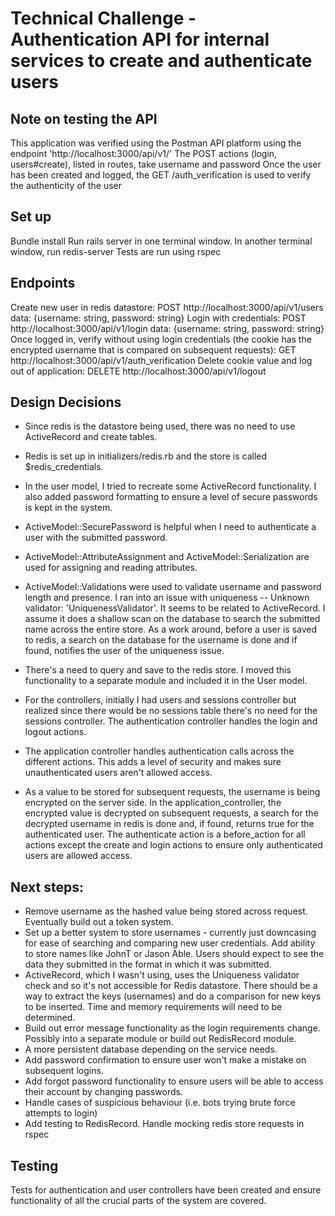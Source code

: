 # Technical Challenge - Authentication API for internal services to create and authenticate users

## Note on testing the API
This application was verified using the Postman API platform using the endpoint 'http://localhost:3000/api/v1/'
The POST actions (login, users#create), listed in routes, take username and password
Once the user has been created and logged, the GET /auth_verification is used to verify the authenticity of the user

## Set up
Bundle install
Run rails server in one terminal window.
In another terminal window, run redis-server
Tests are run using rspec

## Endpoints
Create new user in redis datastore: POST http://localhost:3000/api/v1/users data: {username: string, password: string}
Login with credentials: POST http://localhost:3000/api/v1/login data: {username: string, password: string}
Once logged in, verify without using login credentials (the cookie has the encrypted username that is compared on subsequent requests): GET http://localhost:3000/api/v1/auth_verification
Delete cookie value and log out of application: DELETE http://localhost:3000/api/v1/logout

## Design Decisions
* Since redis is the datastore being used, there was no need to use ActiveRecord and create tables.
* Redis is set up in initializers/redis.rb and the store is called $redis_credentials.
* In the user model, I tried to recreate some ActiveRecord functionality. I also added password formatting to ensure a level of secure passwords is kept in the system.
* ActiveModel::SecurePassword is helpful when I need to authenticate a user with the submitted password.
* ActiveModel::AttributeAssignment and ActiveModel::Serialization are used for assigning and reading attributes.
* ActiveModel::Validations were used to validate username and password length and presence. I ran into an issue with uniqueness -- Unknown validator: 'UniquenessValidator'. It seems to be related to ActiveRecord. I assume it does a shallow scan on the database to search the submitted name across the entire store.
As a work around, before a user is saved to redis, a search on the database for the username is done and if found, notifies the user of the uniqueness issue.
* There's a need to query and save to the redis store. I moved this functionality to a separate module and included it in the User model.
* For the controllers, initially I had users and sessions controller but realized since there would be no sessions table there's no need for the sessions controller. The authentication controller handles the login and logout actions.
* The application controller handles authentication calls across the different actions. This adds a level of security and makes sure unauthenticated users aren't allowed access.

* As a value to be stored for subsequent requests, the username is being encrypted on the server side. In the application_controller, the encrypted value is decrypted on subsequent requests, a search for the decrypted username in redis is done and, if found, returns true for the authenticated user. The authenticate action is a before_action for all actions except the create and login actions to ensure only authenticated users are allowed access.

## Next steps:
* Remove username as the hashed value being stored across request. Eventually build out a token system.
* Set up a better system to store usernames - currently just downcasing for ease of searching and comparing new user credentials. Add ability to store names like JohnT or Jason Able. Users should expect to see the data they submitted in the format in which it was submitted.
* ActiveRecord, which I wasn't using, uses the Uniqueness validator check and so it's not accessible for Redis datastore. There should be a way to extract the keys (usernames) and do a comparison for new keys to be inserted. Time and memory requirements will need to be determined.
* Build out error message functionality as the login requirements change. Possibly into a separate module or build out RedisRecord module.
* A more persistent database depending on the service needs.
* Add password confirmation to ensure user won't make a mistake on subsequent logins.
* Add forgot password functionality to ensure users will be able to access their account by changing passwords.
* Handle cases of suspicious behaviour (i.e. bots trying brute force attempts to login)
* Add testing to RedisRecord. Handle mocking redis store requests in rspec

## Testing
Tests for authentication and user controllers have been created and ensure functionality of all the crucial parts of the system are covered.
